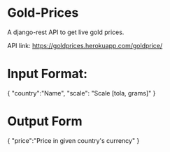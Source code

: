 # Gold-Prices

A django-rest API to get live gold prices.

API link:  https://goldprices.herokuapp.com/goldprice/

# Input Format:

{
    "country":"Name",
    "scale": "Scale [tola, grams]"
}

# Output Form

{
    "price":"Price in given country's currency"
}
